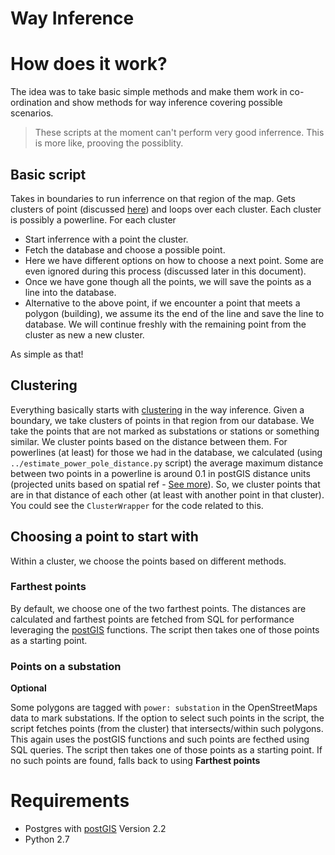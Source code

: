 # Way Inference

# How does it work?

The idea was to take basic simple methods and make them work in co-ordination and show methods for way inference covering possible scenarios.
> These scripts at the moment can't perform very good inferrence. This is more like, prooving the possiblity.


## Basic script

Takes in boundaries to run inferrence on that region of the map.
Gets clusters of point (discussed [here](#clustering)) and loops over each cluster. Each cluster is possibly a powerline.
For each cluster
* Start inferrence with a point the cluster.
* Fetch the database and choose a possible point.
 * Here we have different options on how to choose a next point. Some are even ignored during this process (discussed later in this document).
* Once we have gone though all the points, we will save the points as a line into the database.
* Alternative to the above point, if we encounter a point that meets a polygon (building), we assume its the end of the line and save the line to database.
We will continue freshly with the remaining point from the cluster as new a new cluster.

As simple as that!

## Clustering

Everything basically starts with [clustering](#clustering) in the way inference.
Given a boundary, we take clusters of points in that region from our database.
We take the points that are not marked as substations or stations or something similar.
We cluster points based on the distance between them.
For powerlines (at least) for those we had in the database, we calculated (using `../estimate_power_pole_distance.py` script) the average maximum distance between two points in a powerline is around 0.1 in postGIS distance units (projected units based on spatial ref - [See more](http://postgis.net/docs/ST_Distance.html)).
So, we cluster points that are in that distance of each other (at least with another point in that cluster).
You could see the `ClusterWrapper` for the code related to this.

## Choosing a point to start with

Within a cluster, we choose the points based on different methods.

### Farthest points

By default, we choose one of the two farthest points.
The distances are calculated and farthest points are fetched from SQL for performance leveraging the [postGIS](http://postgis.net) functions.
The script then takes one of those points as a starting point.

### Points on a substation
**Optional**

Some polygons are tagged with `power: substation` in the OpenStreetMaps data to mark substations.
If the option to select such points in the script, the script fetches points (from the cluster) that intersects/within such polygons.
This again uses the postGIS functions and such points are fecthed using SQL queries.
The script then takes one of those points as a starting point.
If no such points are found, falls back to using **Farthest points**


# Requirements
* Postgres with [postGIS](http://postgis.net) Version 2.2
* Python 2.7
